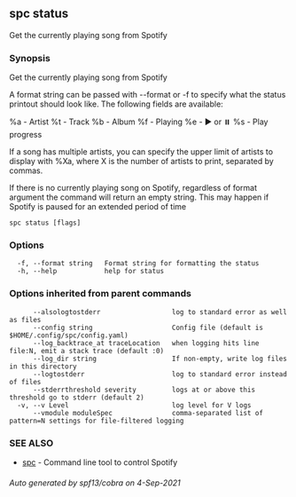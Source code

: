 ## spc status

Get the currently playing song from Spotify

### Synopsis

Get the currently playing song from Spotify

A format string can be passed with --format or -f to specify what
the status printout should look like. The following fields are available:

%a - Artist
%t - Track
%b - Album
%f - Playing
%e ️- ▶ or ⏸️
%s - Play progress

If a song has multiple artists, you can specify the upper limit of artists
to display with %Xa, where X is the number of artists to print, separated
by commas.

If there is no currently playing song on Spotify, regardless of format argument
the command will return an empty string. This may happen if Spotify is paused
for an extended period of time

```
spc status [flags]
```

### Options

```
  -f, --format string   Format string for formatting the status
  -h, --help            help for status
```

### Options inherited from parent commands

```
      --alsologtostderr                  log to standard error as well as files
      --config string                    Config file (default is $HOME/.config/spc/config.yaml)
      --log_backtrace_at traceLocation   when logging hits line file:N, emit a stack trace (default :0)
      --log_dir string                   If non-empty, write log files in this directory
      --logtostderr                      log to standard error instead of files
      --stderrthreshold severity         logs at or above this threshold go to stderr (default 2)
  -v, --v Level                          log level for V logs
      --vmodule moduleSpec               comma-separated list of pattern=N settings for file-filtered logging
```

### SEE ALSO

* [spc](spc.md)	 - Command line tool to control Spotify

###### Auto generated by spf13/cobra on 4-Sep-2021

